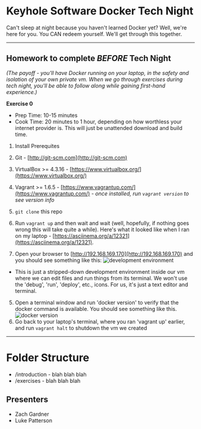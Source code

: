 # Keyhole Software Docker Tech Night

Can't sleep at night because you haven't learned Docker yet?  Well, we're here for you.  You CAN redeem yourself.  We'll get through this together.


***

## Homework to complete _**BEFORE**_ Tech Night

*(The payoff - you'll have Docker running on your laptop, in the safety and isolation of your own private vm.  When we go through exercises during tech night, you'll be able to follow along while gaining first-hand experience.)*

**Exercise 0**

- Prep Time: 10-15 minutes
- Cook Time: 20 minutes to 1 hour, depending on how worthless your internet provider is.  This will just be unattended download and build time.

1. Install Prerequites
  1. Git - [http://git-scm.com](http://git-scm.com)
  2. VirtualBox >= 4.3.16 - [https://www.virtualbox.org/](https://www.virtualbox.org/)
  3. Vagrant >= 1.6.5 - [https://www.vagrantup.com/](https://www.vagrantup.com/)
    - *once installed, run `vagrant version` to see version info*
2. `git clone` this repo
3. Run `vagrant up` and then wait and wait (well, hopefully, if nothing goes wrong this will take quite a while).  Here's what it looked like when I ran on my laptop - [https://asciinema.org/a/12321](https://asciinema.org/a/12321).

4. Open your browser to [http://192.168.169.170](http://192.168.169.170) and you should see something like this: 
  ![development environment](http://i.imgur.com/0Wi7qaI.png)
  - This is just a stripped-down development environment inside our vm where we can edit files and run things from its terminal.  We won't use the 'debug', 'run', 'deploy', etc., icons.  For us, it's just a text editor and terminal.
5. Open a terminal window and run 'docker version' to verify that the docker command is available.  You should see something like this.
  ![docker version](http://i.imgur.com/yErxegW.png)
6. Go back to your laptop's terminal, where you ran 'vagrant up' earlier, and run `vagrant halt` to shutdown the vm we created

***


# Folder Structure
- /introduction - blah blah blah
- /exercises - blah blah blah
 
## Presenters
 * Zach Gardner
 * Luke Patterson
